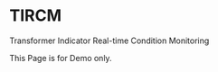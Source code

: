 # TIRCM
<p>Transformer Indicator Real-time Condition Monitoring</p>
<p>This Page is for Demo only.</p>
